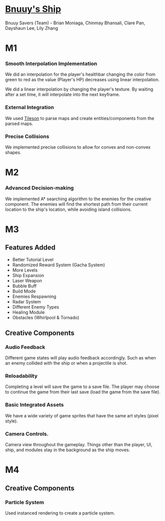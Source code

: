 # [Bnuuy's Ship](https://bnuuysavers.itch.io/bnuuys-ship)
Bnuuy Savers (Team) - Brian Moniaga, Chinmay Bhansali, Clare Pan, Dayshaun Lee, Lily Zhang

# M1

### Smooth Interpolation Implementation

We did an interpolation for the player's healthbar changing the color from green to red as the value (Player's HP) decreases using linear interpolation. 

We did a linear interpolation by changing the player's texture. By waiting after a set time, it will interpolate into the next keyframe.

### External Integration

We used [Tileson](https://github.com/SSBMTonberry/tileson) to parse maps and create entities/components from the parsed maps.

### Precise Collisions

We implemented precise collisions to allow for convex and non-convex shapes.

# M2

### Advanced Decision-making

We implemented A* searching algorithm to the enemies for the creative component. The enemies will find the shortest path from their current location to the ship's location, while avoiding island collisions.

# M3
## Features Added
- Better Tutorial Level
- Randomized Reward System (Gacha System)
- More Levels
- Ship Expansion
- Laser Weapon
- Bubble Buff
- Build Mode
- Enemies Respawning
- Radar System
- Different Enemy Types
- Healing Module
- Obstacles (Whirlpool & Tornado)

## Creative Components

### Audio Feedback
Different game states will play audio feedback accordingly. Such as when an enemy collided with the ship or when a projectile is shot.

### Reloadability
Completing a level will save the game to a save file. The player may choose to continue the game from their last save (load the game from the save file).

### Basic Integrated Assets
We have a wide variety of game sprites that have the same art styles (pixel style).
### Camera Controls.
Camera view throughout the gameplay. Things other than the player, UI, ship, and modules stay in the background as the ship moves.

# M4

## Creative Components

### Particle System
Used instanced rendering to create a particle system.
